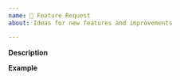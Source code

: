```yaml
---
name: 🚀 Feature Request
about: Ideas for new features and improvements

---
```


**Description**  
<!-- A clear and concise description of the new feature. -->

**Example**  
<!-- A simple example of the new feature in action (include PHP code, 
YAML config, etc.)
     If the new feature changes an existing feature, include a simple 
before/after comparison. -->

